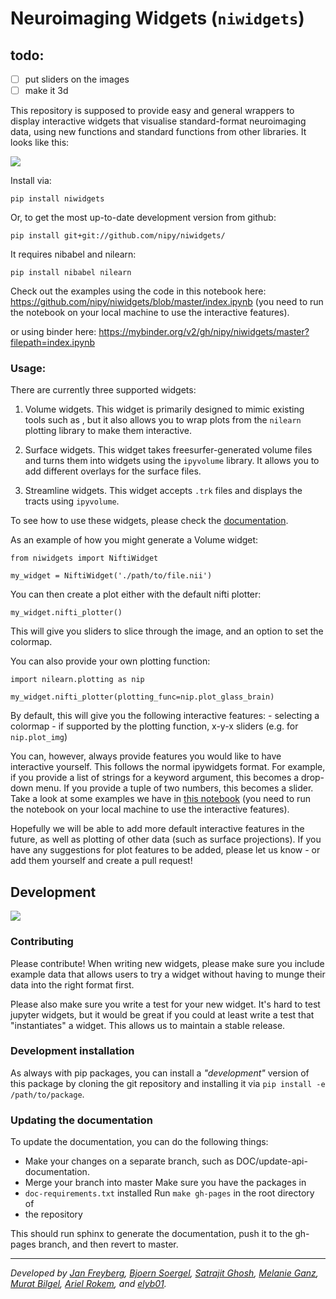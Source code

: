 # Neuroimaging Widgets (`niwidgets`)

## todo:
- [ ] put sliders on the images
- [ ] make it 3d

This repository is supposed to provide easy and general wrappers to display
interactive widgets that visualise standard-format neuroimaging data, using new
functions and standard functions from other libraries. It looks like this:

![](https://thumbs.gfycat.com/ExcitableReflectingLcont-size_restricted.gif)

Install via:

```
pip install niwidgets
```

Or, to get the most up-to-date development version from github:

```
pip install git+git://github.com/nipy/niwidgets/
```

It requires nibabel and nilearn:

```
pip install nibabel nilearn
```

Check out the examples using the code in this notebook here:
https://github.com/nipy/niwidgets/blob/master/index.ipynb (you need to run the
notebook on your local machine to use the interactive features).

or using binder here:
https://mybinder.org/v2/gh/nipy/niwidgets/master?filepath=index.ipynb

### Usage:

There are currently three supported widgets:

1. Volume widgets. This widget is primarily designed to mimic existing tools
such as <add tool here>, but it also allows you to wrap plots from the `nilearn`
plotting library to make them interactive.

2. Surface widgets. This widget takes freesurfer-generated volume files and
turns them into widgets using the `ipyvolume` library. It allows you to add
different overlays for the surface files.

3. Streamline widgets. This widget accepts `.trk` files and displays the tracts
using `ipyvolume`.

To see how to use these widgets, please check the
[documentation](https://nipy.org/niwidgets).

As an example of how you might generate a Volume widget:

```
from niwidgets import NiftiWidget

my_widget = NiftiWidget('./path/to/file.nii')
```

You can then create a plot either with the default nifti plotter:

```
my_widget.nifti_plotter()
```

This will give you sliders to slice through the image, and an option to set the
colormap.

You can also provide your own plotting function:

```
import nilearn.plotting as nip

my_widget.nifti_plotter(plotting_func=nip.plot_glass_brain)
```

By default, this will give you the following interactive features: -
selecting a colormap - if supported by the plotting function, x-y-x
sliders (e.g. for `nip.plot_img`)


You can, however, always provide features you would like to have interactive
yourself. This follows the normal ipywidgets format. For example, if you provide
a list of strings for a keyword argument, this becomes a drop-down menu. If you
provide a tuple of two numbers, this becomes a slider. Take a look at some
examples we have in [this
notebook](https://github.com/janfreyberg/niwidgets/blob/master/visualisation_wrapper.ipynb)
(you need to run the notebook on your local machine to use the interactive
features).

Hopefully we will be able to add more default interactive features in the
future, as well as plotting of other data (such as surface projections). If you
have any suggestions for plot features to be added, please let us know - or add
them yourself and create a pull request!

## Development

![](https://travis-ci.org/nipy/niwidgets.svg?branch=master)

### Contributing

Please contribute! When writing new widgets, please make sure you include
example data that allows users to try a widget without having to munge their
data into the right format first.

Please also make sure you write a test for your new widget. It's hard to test
jupyter widgets, but it would be great if you could at least write a test that
"instantiates" a widget. This allows us to maintain a stable release.

### Development installation

As always with pip packages, you can install a _"development"_ version of this
package by cloning the git repository and installing it via `pip install -e
/path/to/package`.

### Updating the documentation

To update the documentation, you can do the following things:

- Make your changes on a separate branch, such as DOC/update-api-documentation.
- Merge your branch into master Make sure you have the packages in
- `doc-requirements.txt` installed Run `make gh-pages` in the root directory of
- the repository

This should run sphinx to generate the documentation, push it to the gh-pages
branch, and then revert to master.

---

_Developed by [Jan Freyberg](http://www.twitter.com/janfreyberg), [Bjoern
Soergel](http://www.ast.cam.ac.uk/~bs538/), [Satrajit
Ghosh](https://github.com/satra), [Melanie
Ganz](https://github.com/melanieganz), [Murat
Bilgel](https://github.com/bilgelm), [Ariel Rokem](https://github.com/arokem),
and [elyb01](https://github.com/elyb01)._
